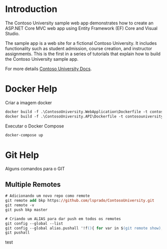 # Introduction 

The Contoso University sample web app demonstrates how to create an ASP.NET Core MVC web app using Entity Framework (EF) Core and Visual Studio.

The sample app is a web site for a fictional Contoso University. It includes functionality such as student admission, course creation, and instructor assignments. This is the first in a series of tutorials that explain how to build the Contoso University sample app.

For more details [Contoso University Docs](https://learn.microsoft.com/en-us/aspnet/core/data/ef-mvc/intro?view=aspnetcore-7.0).

# Docker Help

Criar a imagem docker

```ps
docker build -f .\ContosoUniversity.WebApplication\Dockerfile -t contosouniversity-web .
docker build -f .\ContosoUniversity.API\Dockerfile -t contosouniversity-api .
```

Executar o Docker Compose

```ps
docker-compose up
```

# Git Help 

Alguns comandos para o GIT

## Multiple Remotes

```ps
# Adicionando um novo repo como remote
git remote add bkp https://github.com/lsprado/ContosoUniversity.git
git remote -v
git push bkp master

# Criando um ALIAS para dar push em todos os remotes
git config --global --list
git config --global alias.pushall '!f(){ for var in $(git remote show); do echo "pushing to $var"; git push $var; done; }; f'
git pushall
```
test